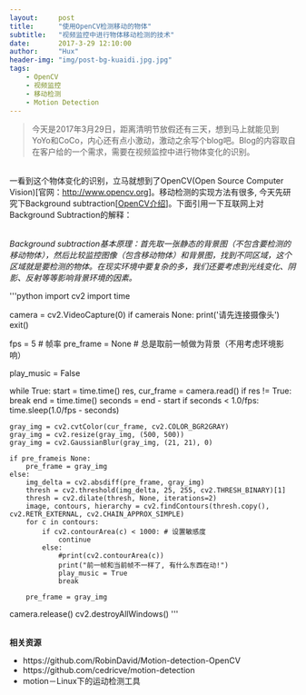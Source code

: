 ```yaml
---
layout:     post
title:      "使用OpenCV检测移动的物体"
subtitle:   "视频监控中进行物体移动检测的技术"
date:       2017-3-29 12:10:00
author:     "Hux"
header-img: "img/post-bg-kuaidi.jpg.jpg"
tags:
    - OpenCV
    - 视频监控
    - 移动检测
    - Motion Detection
---
```


> 今天是2017年3月29日，距离清明节放假还有三天，想到马上就能见到YoYo和CoCo，内心还有点小激动，激动之余写个blog吧。Blog的内容取自在客户给的一个需求，需要在视频监控中进行物体变化的识别。

<br>一看到这个物体变化的识别，立马就想到了OpenCV(Open Source Computer Vision)[官网：<a href="http://www.opencv.org">http://www.opencv.org</a>]。移动检测的实现方法有很多, 今天先研究下Background subtraction[<a href="http://docs.opencv.org/master/db/d5c/tutorial_py_bg_subtraction.html">OpenCV介绍</a>]。下面引用一下互联网上对Background Subtraction的解释：

<br>
<i>
Background subtraction基本原理：首先取一张静态的背景图（不包含要检测的移动物体），然后比较监控图像（包含移动物体）和背景图，找到不同区域，这个区域就是要检测的物体。在现实环境中要复杂的多，我们还要考虑到光线变化、阴影、反射等等影响背景环境的因素。
</i>

'''python
import cv2
import time
 
camera = cv2.VideoCapture(0)
if camerais None:
    print('请先连接摄像头')
    exit()
 
fps = 5 # 帧率
pre_frame = None  # 总是取前一帧做为背景（不用考虑环境影响）
 
play_music = False
 
while True:
    start = time.time()
    res, cur_frame = camera.read()
    if res != True:
        break
    end = time.time()
    seconds = end - start
    if seconds < 1.0/fps:
        time.sleep(1.0/fps - seconds)

    gray_img = cv2.cvtColor(cur_frame, cv2.COLOR_BGR2GRAY)
    gray_img = cv2.resize(gray_img, (500, 500))
    gray_img = cv2.GaussianBlur(gray_img, (21, 21), 0)
 
    if pre_frameis None:
        pre_frame = gray_img
    else:
        img_delta = cv2.absdiff(pre_frame, gray_img)
        thresh = cv2.threshold(img_delta, 25, 255, cv2.THRESH_BINARY)[1]
        thresh = cv2.dilate(thresh, None, iterations=2)
        image, contours, hierarchy = cv2.findContours(thresh.copy(), cv2.RETR_EXTERNAL, cv2.CHAIN_APPROX_SIMPLE)
        for c in contours:
            if cv2.contourArea(c) < 1000: # 设置敏感度
                continue
            else:
                #print(cv2.contourArea(c))
                print("前一帧和当前帧不一样了, 有什么东西在动!")
                play_music = True
                break
 
        pre_frame = gray_img
 
camera.release()
cv2.destroyAllWindows()
'''

<br><b>相关资源</b>
<ul>
<li>https://github.com/RobinDavid/Motion-detection-OpenCV </li>
<li>https://github.com/cedricve/motion-detection </li>
<li>motion－Linux下的运动检测工具 </li>
</ul>







